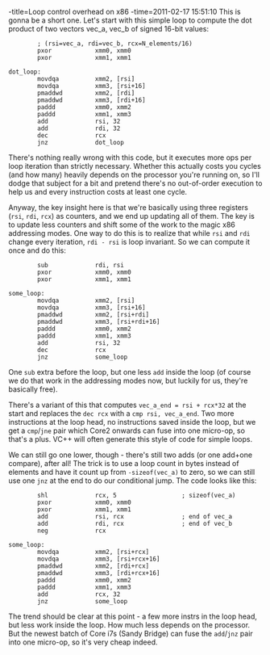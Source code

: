 -title=Loop control overhead on x86
-time=2011-02-17 15:51:10
This is gonna be a short one. Let's start with this simple loop to compute the dot product of two vectors vec\_a, vec\_b of signed 16\-bit values:

```
        ; (rsi=vec_a, rdi=vec_b, rcx=N_elements/16)
        pxor            xmm0, xmm0
        pxor            xmm1, xmm1

dot_loop:
        movdqa          xmm2, [rsi]
        movdqa          xmm3, [rsi+16]
        pmaddwd         xmm2, [rdi]
        pmaddwd         xmm3, [rdi+16]
        paddd           xmm0, xmm2
        paddd           xmm1, xmm3
        add             rsi, 32
        add             rdi, 32
        dec             rcx
        jnz             dot_loop
```

There's nothing really wrong with this code, but it executes more ops per loop iteration than strictly necessary. Whether this actually costs you cycles \(and how many\) heavily depends on the processor you're running on, so I'll dodge that subject for a bit and pretend there's no out\-of\-order execution to help us and every instruction costs at least one cycle.

Anyway, the key insight here is that we're basically using three registers \(`rsi`, `rdi`, `rcx`\) as counters, and we end up updating all of them. The key is to update less counters and shift some of the work to the magic x86 addressing modes. One way to do this is to realize that while `rsi` and `rdi` change every iteration, `rdi - rsi` is loop invariant. So we can compute it once and do this:

```
        sub             rdi, rsi
        pxor            xmm0, xmm0
        pxor            xmm1, xmm1

some_loop:
        movdqa          xmm2, [rsi]
        movdqa          xmm3, [rsi+16]
        pmaddwd         xmm2, [rsi+rdi]
        pmaddwd         xmm3, [rsi+rdi+16]
        paddd           xmm0, xmm2
        paddd           xmm1, xmm3
        add             rsi, 32
        dec             rcx
        jnz             some_loop
```

One `sub` extra before the loop, but one less `add` inside the loop \(of course we do that work in the addressing modes now, but luckily for us, they're basically free\).

There's a variant of this that computes `vec_a_end = rsi + rcx*32` at the start and replaces the `dec rcx` with a `cmp rsi, vec_a_end`. Two more instructions at the loop head, no instructions saved inside the loop, but we get a `cmp`/`jne` pair which Core2 onwards can fuse into one micro\-op, so that's a plus. VC\+\+ will often generate this style of code for simple loops.

We can still go one lower, though \- there's still two adds \(or one add\+one compare\), after all! The trick is to use a loop count in bytes instead of elements and have it count up from `-sizeof(vec_a)` to zero, so we can still use one `jnz` at the end to do our conditional jump. The code looks like this:

```
        shl             rcx, 5                  ; sizeof(vec_a)
        pxor            xmm0, xmm0
        pxor            xmm1, xmm1
        add             rsi, rcx                ; end of vec_a
        add             rdi, rcx                ; end of vec_b
        neg             rcx

some_loop:
        movdqa          xmm2, [rsi+rcx]
        movdqa          xmm3, [rsi+rcx+16]
        pmaddwd         xmm2, [rdi+rcx]
        pmaddwd         xmm3, [rdi+rcx+16]
        paddd           xmm0, xmm2
        paddd           xmm1, xmm3
        add             rcx, 32
        jnz             some_loop
```

The trend should be clear at this point \- a few more instrs in the loop head, but less work inside the loop. How much less depends on the processor. But the newest batch of Core i7s \(Sandy Bridge\) can fuse the `add`/`jnz` pair into one micro\-op, so it's very cheap indeed.